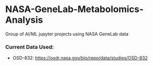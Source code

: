 # NASA-GeneLab-Metabolomics-Analysis
Group of AI/ML jupyter projects using NASA GeneLab data
### Current Data Used:
- OSD-832: https://osdr.nasa.gov/bio/repo/data/studies/OSD-832
